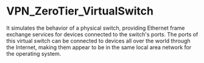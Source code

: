 # VPN_ZeroTier_VirtualSwitch
It simulates the behavior of a physical switch, providing Ethernet frame exchange services for devices connected to the switch's ports. The ports of this virtual switch can be connected to devices all over the world through the Internet, making them appear to be in the same local area network for the operating system.
